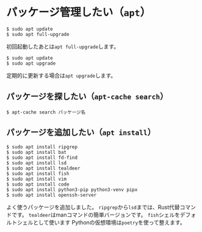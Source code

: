 ```{tags} raspi, apt
```

# パッケージ管理したい（``apt``）

```console
$ sudo apt update
$ sudo apt full-upgrade
```

初回起動したあとは``apt full-upgrade``します。

```console
$ sudo apt update
$ sudo apt upgrade
```

定期的に更新する場合は``apt upgrade``します。

## パッケージを探したい（``apt-cache search``）

```console
$ apt-cache search パッケージ名
```

## パッケージを追加したい（``apt install``）

```console
$ sudo apt install ripgrep
$ sudo apt install bat
$ sudo apt install fd-find
$ sudo apt install lsd
$ sudo apt install tealdeer
$ sudo apt install fish
$ sudo apt install vim
$ sudo apt install code
$ sudo apt install python3-pip python3-venv pipx
$ sudo apt install openssh-server
```

よく使うパッケージを追加しました。
``ripgrep``から``lsd``までは、Rust代替コマンドです。
``tealdeer``はmanコマンドの簡単バージョンです。
``fish``シェルをデフォルトシェルとして使います
Pythonの仮想環境は``poetry``を使って整えます。
